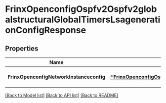 # FrinxOpenconfigOspfv2Ospfv2globalstructuralGlobalTimersLsagenerationConfigResponse

## Properties
Name | Type | Description | Notes
------------ | ------------- | ------------- | -------------
**FrinxOpenconfigNetworkInstanceconfig** | [***FrinxOpenconfigOspfv2Ospfv2globalstructuralGlobalTimersLsagenerationConfig**](frinx.openconfig.ospfv2.ospfv2globalstructural.global.timers.lsageneration.Config.md) |  | [optional] [default to null]

[[Back to Model list]](../README.md#documentation-for-models) [[Back to API list]](../README.md#documentation-for-api-endpoints) [[Back to README]](../README.md)


